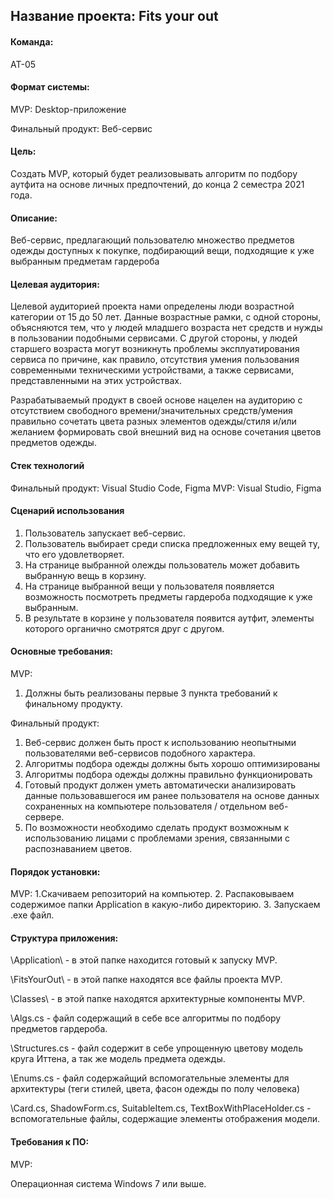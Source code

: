 ## Название проекта: Fits your out
#### Команда:
АТ-05

#### Формат системы:
MVP: Desktop-приложение

Финальный продукт: Веб-сервис

#### Цель:
Создать MVP, который будет реализовывать алгоритм по подбору аутфита на основе личных предпочтений, до конца 2 семестра 2021 года.

#### Описание:
Веб-сервис, предлагающий пользователю множество предметов одежды доступных к покупке, подбирающий вещи, подходящие к уже выбранным предметам гардероба

#### Целевая аудитория:
Целевой аудиторией проекта нами определены люди возрастной категории от 15 до 50 лет. Данные возрастные рамки, с одной стороны, объясняются тем, что у людей младшего возраста нет средств и нужды в пользовании подобными сервисами. C другой стороны, у людей старшего возраста могут возникнуть проблемы эксплуатирования сервиса по причине, как правило, отсутствия умения пользования современными техническими устройствами, а также сервисами, представленными на этих устройствах.

Разрабатываемый продукт в своей основе нацелен на аудиторию с отсутствием свободного времени/значительных средств/умения правильно сочетать цвета разных элементов одежды/стиля и/или желанием формировать свой внешний вид на основе сочетания цветов предметов одежды.

#### Стек технологий
Финальный продукт: Visual Studio Code, Figma
MVP: Visual Studio, Figma

#### Сценарий использования
1. Пользователь запускает веб-сервис.
2. Пользователь выбирает среди списка предложенных ему вещей ту, что его удовлетворяет.
3. На странице выбранной олежды пользователь может добавить выбранную вещь в корзину.
4. На странице выбранной вещи у пользователя появляется возможность посмотреть предметы гардероба подходящие к уже выбранным.
5. В результате в корзине у пользователя появится аутфит, элементы которого органично смотрятся друг с другом.

#### Основные требования:
MVP:
1. Должны быть реализованы первые 3 пункта требований к финальному продукту.

Финальный продукт:
1.	Веб-сервис должен быть прост к использованию неопытными пользователями веб-сервисов подобного характера.
2.	Алгоритмы подбора одежды должны быть хорошо оптимизированы
3.	Алгоритмы подбора одежды должны правильно функционировать
4.	Готовый продукт должен уметь автоматически анализировать данные пользовавшегося им ранее пользователя на основе данных сохраненных на компьютере пользователя / отдельном веб-сервере.
5.	По возможности необходимо сделать продукт возможным к использованию лицами с проблемами зрения, связанными с распознаванием цветов.

#### Порядок установки:
MVP:
  1.Скачиваем репозиторий на компьютер.
  2. Распаковываем содержимое папки Application в какую-либо директорию.
  3. Запускаем .exe файл.

#### Структура приложения:
  \Application\ - в этой папке находится готовый к запуску MVP.
  
  \FitsYourOut\ - в этой папке находятся все файлы проекта MVP.
  
  \Classes\ - в этой папке находятся архитектурные компоненты MVP.
  
  \Algs.cs - файл содержащий в себе все алгоритмы по подбору предметов гардероба.
  
  \Structures.cs - файл содержит в себе упрощенную цветову модель круга Иттена, а так же модель предмета одежды.
  
  \Enums.cs - файл содержайщий вспомогательные элементы для архитектуры (теги стилей, цвета, фасон одежды по полу человека)
  
  \Card.cs, ShadowForm.cs, SuitableItem.cs, TextBoxWithPlaceHolder.cs - вспомогательные файлы, содержащие элементы отображения модели.

#### Требования к ПО:
MVP:

Операционная система Windows 7 или выше.

